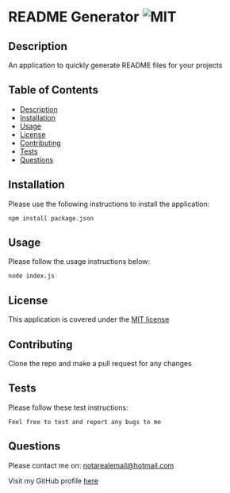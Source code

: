 # README Generator ![MIT](https://img.shields.io/badge/MIT-License-green)

## Description

An application to quickly generate README files for your projects

## Table of Contents

- [Description](#description)
- [Installation](#installation)
- [Usage](#usage)
- [License](#license)
- [Contributing](#contributing)
- [Tests](#tests)
- [Questions](#questions)

## Installation

Please use the following instructions to install the application:
```
npm install package.json
```

## Usage

Please follow the usage instructions below:
```
node index.js
```

## License

This application is covered under the [MIT license](https://opensource.org/licenses/MIT)

## Contributing

Clone the repo and make a pull request for any changes

## Tests

Please follow these test instructions:
```
Feel free to test and report any bugs to me
```

## Questions

Please contact me on: notarealemail@hotmail.com

Visit my GitHub profile [here](https://github.com/partialarts)

